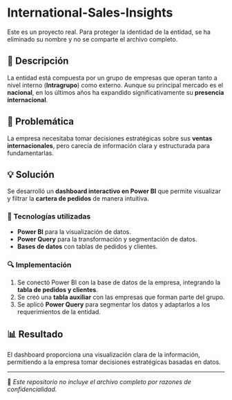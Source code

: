 # International-Sales-Insights

Este es un proyecto real. Para proteger la identidad de la entidad, se ha eliminado su nombre y no se comparte el archivo completo.  

## 📌 Descripción  
La entidad está compuesta por un grupo de empresas que operan tanto a nivel interno (**Intragrupo**) como externo. Aunque su principal mercado es el **nacional**, en los últimos años ha expandido significativamente su **presencia internacional**.  

## 🚨 Problemática  
La empresa necesitaba tomar decisiones estratégicas sobre sus **ventas internacionales**, pero carecía de información clara y estructurada para fundamentarlas.  

## 💡 Solución  
Se desarrolló un **dashboard interactivo en Power BI** que permite visualizar y filtrar la **cartera de pedidos** de manera intuitiva.  

### 🔧 Tecnologías utilizadas  
- **Power BI** para la visualización de datos.  
- **Power Query** para la transformación y segmentación de datos.  
- **Bases de datos** con tablas de pedidos y clientes.  

### 🔍 Implementación  
1. Se conectó Power BI con la base de datos de la empresa, integrando la **tabla de pedidos y clientes**.  
2. Se creó una **tabla auxiliar** con las empresas que forman parte del grupo.  
3. Se aplicó **Power Query** para segmentar los datos y adaptarlos a los requerimientos de la entidad.  

## 📊 Resultado  
El dashboard proporciona una visualización clara de la información, permitiendo a la empresa tomar decisiones estratégicas basadas en datos.  

---

🔹 *Este repositorio no incluye el archivo completo por razones de confidencialidad.*  
